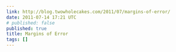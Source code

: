 ```yaml
---
link: http://blog.twowholecakes.com/2011/07/margins-of-error/
date: 2011-07-14 17:21 UTC
# published: false
published: true
title: Margins of Error
tags: []
---
```



